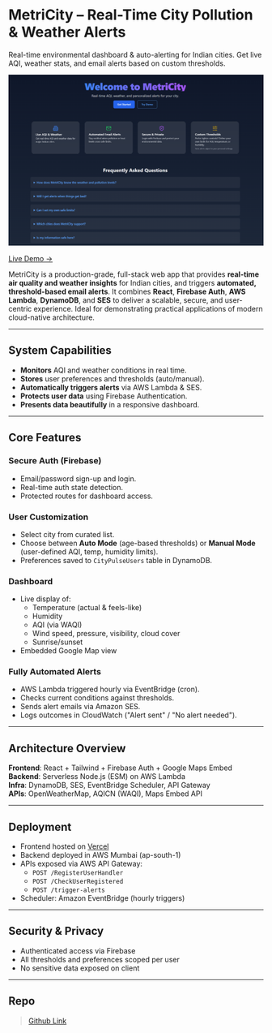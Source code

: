 # MetriCity – Real-Time City Pollution & Weather Alerts 
Real-time environmental dashboard & auto-alerting for Indian cities. Get live AQI, weather stats, and email alerts based on custom thresholds.

![MetriCity Preview](dashboard/public/homepage.png)

[Live Demo →](https://metri-city.vercel.app)


MetriCity is a production-grade, full-stack web app that provides **real-time air quality and weather insights** for Indian cities, and triggers **automated, threshold-based email alerts**. It combines **React**, **Firebase Auth**, **AWS Lambda**, **DynamoDB**, and **SES** to deliver a scalable, secure, and user-centric experience. Ideal for demonstrating practical applications of modern cloud-native architecture.

---

## System Capabilities
- **Monitors** AQI and weather conditions in real time.
- **Stores** user preferences and thresholds (auto/manual).
- **Automatically triggers alerts** via AWS Lambda & SES.
- **Protects user data** using Firebase Authentication.
- **Presents data beautifully** in a responsive dashboard.

---

## Core Features

### Secure Auth (Firebase)
- Email/password sign-up and login.
- Real-time auth state detection.
- Protected routes for dashboard access.

### User Customization
- Select city from curated list.
- Choose between **Auto Mode** (age-based thresholds) or **Manual Mode** (user-defined AQI, temp, humidity limits).
- Preferences saved to `CityPulseUsers` table in DynamoDB.

### Dashboard
- Live display of:
  - Temperature (actual & feels-like)
  - Humidity
  - AQI (via WAQI)
  - Wind speed, pressure, visibility, cloud cover
  - Sunrise/sunset
- Embedded Google Map view

### Fully Automated Alerts
- AWS Lambda triggered hourly via EventBridge (cron).
- Checks current conditions against thresholds.
- Sends alert emails via Amazon SES.
- Logs outcomes in CloudWatch ("Alert sent" / "No alert needed").

---

## Architecture Overview

**Frontend**: React + Tailwind + Firebase Auth + Google Maps Embed  
**Backend**: Serverless Node.js (ESM) on AWS Lambda  
**Infra**: DynamoDB, SES, EventBridge Scheduler, API Gateway  
**APIs**: OpenWeatherMap, AQICN (WAQI), Maps Embed API 	

---

## Deployment

- Frontend hosted on [Vercel](https://vercel.com)
- Backend deployed in AWS Mumbai (ap-south-1)
- APIs exposed via AWS API Gateway:
  - `POST /RegisterUserHandler`
  - `POST /CheckUserRegistered`
  - `POST /trigger-alerts`
- Scheduler: Amazon EventBridge (hourly triggers)

---

## Security & Privacy
- Authenticated access via Firebase
- All thresholds and preferences scoped per user
- No sensitive data exposed on client

---

## Repo
> [Github Link](https://github.com/priyanshisaraf/MetriCity)
